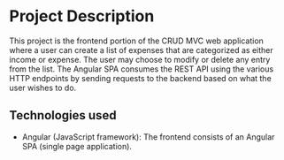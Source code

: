 # Project Description
This project is the frontend portion of the CRUD MVC web application where a user can create a list of expenses that are categorized as
either income or expense. The user may choose to modify or delete any entry from the list. The Angular SPA consumes the REST API using the various HTTP endpoints by sending requests to the backend based on what the user wishes to do.

## Technologies used
* Angular (JavaScript framework): The frontend consists of an Angular SPA (single page application).
